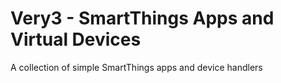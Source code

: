 # Very3 - SmartThings Apps and Virtual Devices

A collection of simple SmartThings apps and device handlers
